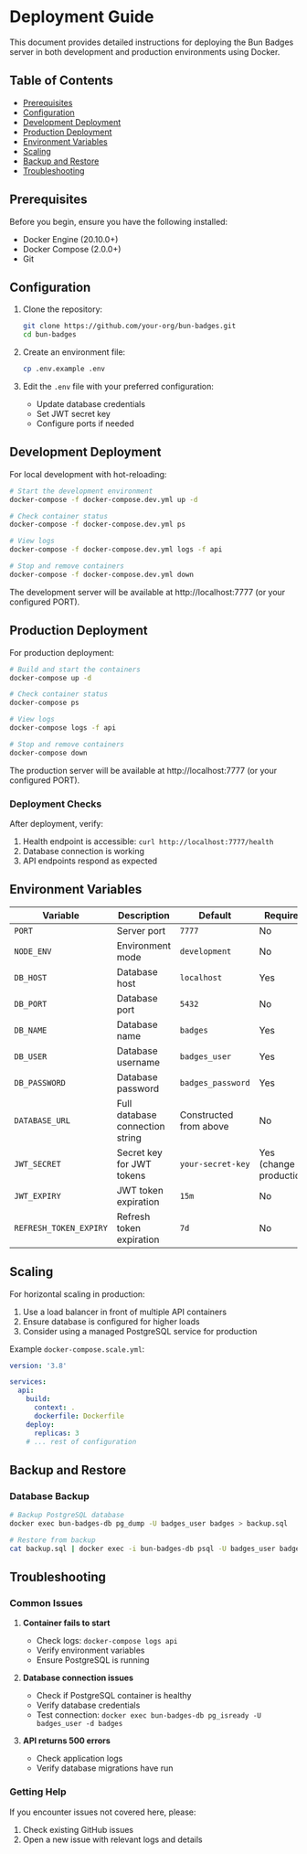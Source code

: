 # Deployment Guide

This document provides detailed instructions for deploying the Bun Badges server in both development and production environments using Docker.

## Table of Contents

- [Prerequisites](#prerequisites)
- [Configuration](#configuration)
- [Development Deployment](#development-deployment)
- [Production Deployment](#production-deployment)
- [Environment Variables](#environment-variables)
- [Scaling](#scaling)
- [Backup and Restore](#backup-and-restore)
- [Troubleshooting](#troubleshooting)

## Prerequisites

Before you begin, ensure you have the following installed:

- Docker Engine (20.10.0+)
- Docker Compose (2.0.0+)
- Git

## Configuration

1. Clone the repository:
   ```bash
   git clone https://github.com/your-org/bun-badges.git
   cd bun-badges
   ```

2. Create an environment file:
   ```bash
   cp .env.example .env
   ```

3. Edit the `.env` file with your preferred configuration:
   - Update database credentials
   - Set JWT secret key
   - Configure ports if needed

## Development Deployment

For local development with hot-reloading:

```bash
# Start the development environment
docker-compose -f docker-compose.dev.yml up -d

# Check container status
docker-compose -f docker-compose.dev.yml ps

# View logs
docker-compose -f docker-compose.dev.yml logs -f api

# Stop and remove containers
docker-compose -f docker-compose.dev.yml down
```

The development server will be available at http://localhost:7777 (or your configured PORT).

## Production Deployment

For production deployment:

```bash
# Build and start the containers
docker-compose up -d

# Check container status
docker-compose ps

# View logs
docker-compose logs -f api

# Stop and remove containers
docker-compose down
```

The production server will be available at http://localhost:7777 (or your configured PORT).

### Deployment Checks

After deployment, verify:

1. Health endpoint is accessible: `curl http://localhost:7777/health`
2. Database connection is working
3. API endpoints respond as expected

## Environment Variables

| Variable | Description | Default | Required |
|----------|-------------|---------|----------|
| `PORT` | Server port | `7777` | No |
| `NODE_ENV` | Environment mode | `development` | No |
| `DB_HOST` | Database host | `localhost` | Yes |
| `DB_PORT` | Database port | `5432` | No |
| `DB_NAME` | Database name | `badges` | Yes |
| `DB_USER` | Database username | `badges_user` | Yes |
| `DB_PASSWORD` | Database password | `badges_password` | Yes |
| `DATABASE_URL` | Full database connection string | Constructed from above | No |
| `JWT_SECRET` | Secret key for JWT tokens | `your-secret-key` | Yes (change in production) |
| `JWT_EXPIRY` | JWT token expiration | `15m` | No |
| `REFRESH_TOKEN_EXPIRY` | Refresh token expiration | `7d` | No |

## Scaling

For horizontal scaling in production:

1. Use a load balancer in front of multiple API containers
2. Ensure database is configured for higher loads
3. Consider using a managed PostgreSQL service for production

Example `docker-compose.scale.yml`:

```yaml
version: '3.8'

services:
  api:
    build:
      context: .
      dockerfile: Dockerfile
    deploy:
      replicas: 3
    # ... rest of configuration
```

## Backup and Restore

### Database Backup

```bash
# Backup PostgreSQL database
docker exec bun-badges-db pg_dump -U badges_user badges > backup.sql

# Restore from backup
cat backup.sql | docker exec -i bun-badges-db psql -U badges_user badges
```

## Troubleshooting

### Common Issues

1. **Container fails to start**
   - Check logs: `docker-compose logs api`
   - Verify environment variables
   - Ensure PostgreSQL is running

2. **Database connection issues**
   - Check if PostgreSQL container is healthy
   - Verify database credentials
   - Test connection: `docker exec bun-badges-db pg_isready -U badges_user -d badges`

3. **API returns 500 errors**
   - Check application logs
   - Verify database migrations have run

### Getting Help

If you encounter issues not covered here, please:
1. Check existing GitHub issues
2. Open a new issue with relevant logs and details 